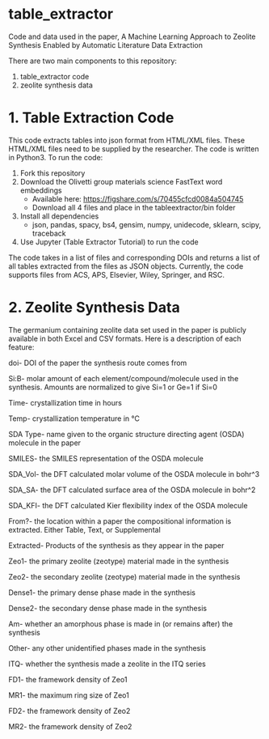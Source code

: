 # table_extractor
Code and data used in the paper, A Machine Learning Approach to Zeolite Synthesis Enabled by Automatic Literature Data Extraction

There are two main components to this repository:
1. table_extractor code
2. zeolite synthesis data

# 1. Table Extraction Code
This code extracts tables into json format from HTML/XML files. These HTML/XML files need to be supplied by the researcher. The code is written in Python3. To run the code:
1. Fork this repository
2. Download the Olivetti group materials science FastText word embeddings
    - Available here: https://figshare.com/s/70455cfcd0084a504745
    - Download all 4 files and place in the tableextractor/bin folder
3. Install all dependencies
    - json, pandas, spacy, bs4, gensim, numpy, unidecode, sklearn, scipy, traceback
4. Use Jupyter (Table Extractor Tutorial) to run the code

The code takes in a list of files and corresponding DOIs and returns a list of all tables extracted from the files as JSON objects. Currently, the code supports files from ACS, APS, Elsevier, Wiley, Springer, and RSC. 

# 2. Zeolite Synthesis Data
The germanium containing zeolite data set used in the paper is publicly available in both Excel and CSV formats. Here is a description of each feature:

doi- DOI of the paper the synthesis route comes from

Si:B- molar amount of each element/compound/molecule used in the synthesis. Amounts are normalized to give Si=1 or Ge=1 if Si=0

Time- crystallization time in hours

Temp- crystallization temperature in °C

SDA Type- name given to the organic structure directing agent (OSDA) molecule in the paper

SMILES- the SMILES representation of the OSDA molecule

SDA_Vol- the DFT calculated molar volume of the OSDA molecule in bohr^3

SDA_SA- the DFT calculated surface area of the OSDA molecule in bohr^2

SDA_KFI- the DFT calculated Kier flexibility index of the OSDA molecule

From?- the location within a paper the compositional information is extracted. Either Table, Text, or Supplemental

Extracted- Products of the synthesis as they appear in the paper

Zeo1- the primary zeolite (zeotype) material made in the synthesis

Zeo2- the secondary zeolite (zeotype) material made in the synthesis

Dense1- the primary dense phase made in the synthesis

Dense2- the secondary dense phase made in the synthesis

Am- whether an amorphous phase is made in (or remains after) the synthesis

Other- any other unidentified phases made in the synthesis

ITQ- whether the synthesis made a zeolite in the ITQ series

FD1- the framework density of Zeo1

MR1- the maximum ring size of Zeo1

FD2- the framework density of Zeo2

MR2- the framework density of Zeo2
